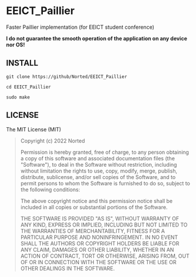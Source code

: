 # EEICT_Paillier
 Faster Paillier implementation (for EEICT student conference)
 
 __I do not guarantee the smooth operation of the application on any device nor OS!__
 
## INSTALL
 `git clone https://github/Norted/EEICT_Paillier`

 `cd EEICT_Paillier`

 `sudo make`

## LICENSE
 
The MIT License (MIT)

>
> Copyright (c) 2022 Norted
>
> Permission is hereby granted, free of charge, to any person obtaining a copy
> of this software and associated documentation files (the "Software"), to deal
> in the Software without restriction, including without limitation the rights
> to use, copy, modify, merge, publish, distribute, sublicense, and/or sell
> copies of the Software, and to permit persons to whom the Software is
> furnished to do so, subject to the following conditions:
> 
> The above copyright notice and this permission notice shall be included in
> all copies or substantial portions of the Software.
> 
> THE SOFTWARE IS PROVIDED "AS IS", WITHOUT WARRANTY OF ANY KIND, EXPRESS OR
> IMPLIED, INCLUDING BUT NOT LIMITED TO THE WARRANTIES OF MERCHANTABILITY,
> FITNESS FOR A PARTICULAR PURPOSE AND NONINFRINGEMENT. IN NO EVENT SHALL THE
> AUTHORS OR COPYRIGHT HOLDERS BE LIABLE FOR ANY CLAIM, DAMAGES OR OTHER
> LIABILITY, WHETHER IN AN ACTION OF CONTRACT, TORT OR OTHERWISE, ARISING FROM,
> OUT OF OR IN CONNECTION WITH THE SOFTWARE OR THE USE OR OTHER DEALINGS IN
> THE SOFTWARE.
